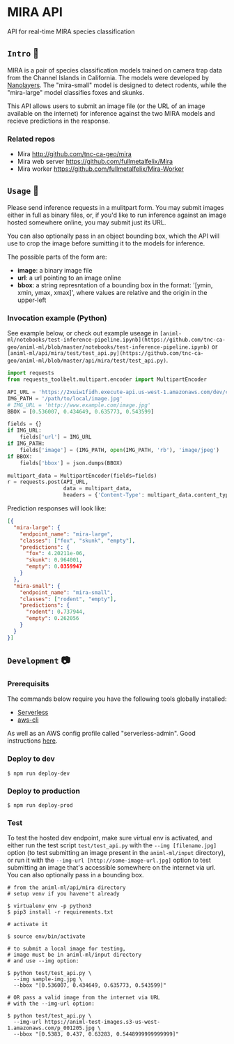 # MIRA API
API for real-time MIRA species classification

## `Intro` :fox_face:
MIRA is a pair of species classification models trained on camera trap data from 
the Channel Islands in California. The models were developed by 
[Nanolayers](http://www.nanolayers.com/). The "mira-small" model is designed to 
detect rodents, while the "mira-large" model classifies foxes and skunks.  

This API allows users to submit an image file (or the URL of an image available 
on the internet) for inference against the two MIRA models and recieve 
predictions in the response. 

### Related repos
- Mira                http://github.com/tnc-ca-geo/mira
- Mira web server     https://github.com/fullmetalfelix/Mira
- Mira worker         https://github.com/fullmetalfelix/Mira-Worker


## `Usage` :rat:
Please send inference requests in a mulitpart form. You may submit images 
either in full as binary files, or, if you'd like to run inference against an 
image hosted somewhere online, you may submit just its URL.

You can also optionally pass in an object bounding box, which the API will use 
to crop the image before sumitting it to the models for inference.

The possible parts of the form are:
- **image**: a binary image file
- **url**: a url pointing to an image online
- **bbox**: a string represntation of a bounding box in the format: 
  '[ymin, xmin, ymax, xmax]', where values are relative and the 
  origin in the upper-left

### Invocation example (Python)
See example below, or check out example useage in 
```[animl-ml/notebooks/test-inference-pipeline.ipynb](https://github.com/tnc-ca-geo/animl-ml/blob/master/notebooks/test-inference-pipeline.ipynb)``` or 
```[animl-ml/api/mira/test/test_api.py](https://github.com/tnc-ca-geo/animl-ml/blob/master/api/mira/test/test_api.py)```. 

```python
import requests
from requests_toolbelt.multipart.encoder import MultipartEncoder

API_URL = 'https://2xuiw1fidh.execute-api.us-west-1.amazonaws.com/dev/classify'
IMG_PATH = '/path/to/local/image.jpg'
# IMG_URL = 'http://www.example.com/image.jpg'
BBOX = [0.536007, 0.434649, 0.635773, 0.543599]

fields = {}
if IMG_URL:
    fields['url'] = IMG_URL
if IMG_PATH:
    fields['image'] = (IMG_PATH, open(IMG_PATH, 'rb'), 'image/jpeg')
if BBOX:
    fields['bbox'] = json.dumps(BBOX)

multipart_data = MultipartEncoder(fields=fields)
r = requests.post(API_URL,
                  data = multipart_data,
                  headers = {'Content-Type': multipart_data.content_type})
```

Prediction responses will look like:

```json
[{
  "mira-large": {
    "endpoint_name": "mira-large",
    "classes": ["fox", "skunk", "empty"],
    "predictions": {
      "fox": 4.20211e-06,
      "skunk": 0.964001,
      "empty": 0.0359947
    }
  },
  "mira-small": {
    "endpoint_name": "mira-small",
    "classes": ["rodent", "empty"],
    "predictions": {
      "rodent": 0.737944,
      "empty": 0.262056
    }
  }
}]
```

## `Development` :camera:

### Prerequisits
The commands below require you have the following tools globally installed:
- [Serverless](https://www.serverless.com/framework/docs/getting-started/)
- [aws-cli](https://aws.amazon.com/cli/)

As well as an AWS config profile called "serverless-admin". Good instructions 
[here](https://www.serverless.com/framework/docs/providers/aws/guide/credentials/).

### Deploy to dev
```shell
$ npm run deploy-dev
```

### Deploy to production
```shell
$ npm run deploy-prod
```

### Test
To test the hosted dev endpoint, make sure virtual env is activated, and either 
run the test script ```test/test_api.py``` with the ```--img [filename.jpg]``` 
option (to test submitting an image present in the ```animl-ml/input``` 
directory), or run it with the ```--img-url [http://some-image-url.jpg]``` 
option to test submitting an image that's accessible somewhere on the internet 
via url. You can also optionally pass in a bounding box.

```shell
# from the animl-ml/api/mira directory
# setup venv if you havene't already

$ virtualenv env -p python3
$ pip3 install -r requirements.txt

# activate it

$ source env/bin/activate

# to submit a local image for testing,
# image must be in animl-ml/input directory
# and use --img option:

$ python test/test_api.py \
  --img sample-img.jpg \
  --bbox "[0.536007, 0.434649, 0.635773, 0.543599]"

# OR pass a valid image from the internet via URL
# with the --img-url option:

$ python test/test_api.py \
  --img-url https://animl-test-images.s3-us-west-1.amazonaws.com/p_001205.jpg \
  --bbox "[0.5383, 0.437, 0.63283, 0.5448999999999999]"

```


